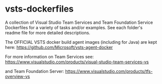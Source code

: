 # vsts-dockerfiles

A collection of Visual Studio Team Services and Team Foundation Service Dockerfiles for a variety of tasks and/or examples.  See each folder's readme file for more detailed descriptions.

The OFFICIAL VSTS docker build agent images (including for Java) are kept here:
https://github.com/Microsoft/vsts-agent-docker

For more information on Team Services see:
https://www.visualstudio.com/products/visual-studio-team-services-vs

and Team Foundation Server:
https://www.visualstudio.com/products/tfs-overview-vs



